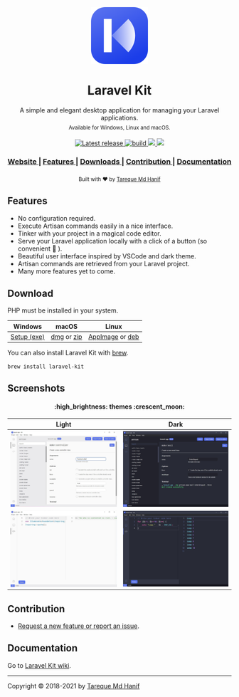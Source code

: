 <p align="center">
  <img src="./build/icon.png" height="128">
</p>
<h1 align="center">Laravel Kit</h1>
<div align="center">
  A simple and elegant desktop application for managing your Laravel applications.<br>
  <sub>Available for Windows, Linux and macOS.</sub>
</div>
<br>
<div align="center">
  <!-- Version -->
  <a href="https://github.com/tmdh/laravel-kit/releases/latest">
    <img src="https://badgen.net/github/release/tmdh/laravel-kit" alt="Latest release">
  </a>
  <!-- Build Status -->
  <a href="https://github.com/tmdh/laravel-kit/actions/workflows/build.yml">
    <img src="https://github.com/tmdh/laravel-kit/actions/workflows/build.yml/badge.svg" alt="build">
  </a>
  <!-- Downloads total -->
  <a href="https://github.com/tmdh/laravel-kit/releases">
    <img src="https://img.shields.io/github/downloads/tmdh/laravel-kit/total">
  </a>
  <!-- Product Hunt upvotes -->
  <a href="https://www.producthunt.com/posts/laravel-kit-2">
    <img src="https://badgen.net/https/tmdh-api.vercel.app/api/ph-kit">
  </a>
</div>
<div align="center">
  <h3>
    <a href="https://tmdh.github.io/laravel-kit/">
      Website
    </a>
    <span> | </span>
    <a href="https://github.com/tmdh/laravel-kit#features">
      Features
    </a>
    <span> | </span>
    <a href="https://github.com/tmdh/laravel-kit#download">
      Downloads
    </a>
    <span> | </span>
    <a href="https://github.com/tmdh/laravel-kit#contribution">
      Contribution
    </a>
    <span> | </span>
    <a href="https://github.com/tmdh/laravel-kit/wiki">
      Documentation
    </a>
  </h3>
</div>
<div align="center">
  <sub>
  Built with ❤︎ by <a href="https://github.com/tmdh">Tareque Md Hanif</a>
  </sub>
</div>

## Features

- No configuration required.
- Execute Artisan commands easily in a nice interface.
- Tinker with your project in a magical code editor.
- Serve your Laravel application locally with a click of a button (so convenient :star_struck: ).
- Beautiful user interface inspired by VSCode and dark theme.
- Artisan commands are retrieved from your Laravel project.
- Many more features yet to come.

## Download

PHP must be installed in your system.

| Windows                                                                                                 | macOS                                                                                                                                                                                      | Linux                                                                                                                                                                                                  |
| ------------------------------------------------------------------------------------------------------- | ------------------------------------------------------------------------------------------------------------------------------------------------------------------------------------------ | ------------------------------------------------------------------------------------------------------------------------------------------------------------------------------------------------------ |
| [Setup (exe)](https://github.com/tmdh/laravel-kit/releases/download/v2.0.3/Laravel-Kit-Setup-2.0.3.exe) | [dmg](https://github.com/tmdh/laravel-kit/releases/download/v2.0.3/Laravel-Kit-2.0.3.dmg) or [zip](https://github.com/tmdh/laravel-kit/releases/download/v2.0.3/Laravel-Kit-2.0.3-mac.zip) | [AppImage](https://github.com/tmdh/laravel-kit/releases/download/v2.0.3/Laravel-Kit-2.0.3.AppImage) or [deb](https://github.com/tmdh/laravel-kit/releases/download/v2.0.3/laravel-kit_2.0.3_amd64.deb) |

You can also install Laravel Kit with [brew](https://brew.sh/).

```
brew install laravel-kit
```

## Screenshots

<h4 align="center"> :high_brightness: themes :crescent_moon: </h4>

|               Light                |               Dark                |
| :--------------------------------: | :-------------------------------: |
| ![](screenshots/artisan-light.jpg) | ![](screenshots/artisan-dark.jpg) |
| ![](screenshots/tinker-light.jpg)  | ![](screenshots/tinker-dark.jpg)  |

## Contribution

- [Request a new feature or report an issue](https://github.com/tmdh/laravel-kit/issues/new/).

## Documentation

Go to [Laravel Kit wiki](https://github.com/tmdh/laravel-kit/wiki).

---

Copyright © 2018-2021 by [Tareque Md Hanif](https://github.com/tmdh)
